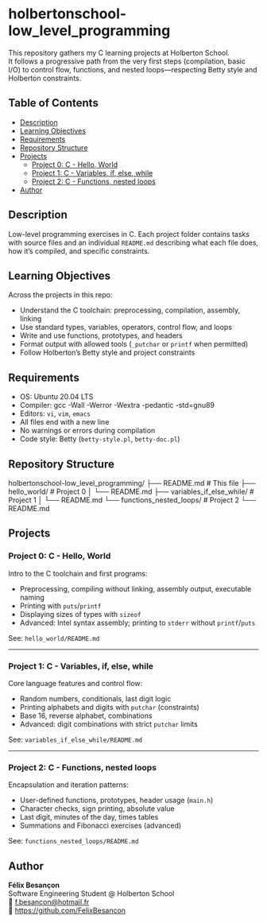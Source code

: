 # holbertonschool-low_level_programming

This repository gathers my C learning projects at Holberton School.  
It follows a progressive path from the very first steps (compilation, basic I/O) to control flow, functions, and nested loops—respecting Betty style and Holberton constraints.

## Table of Contents
- [Description](#description)
- [Learning Objectives](#learning-objectives)
- [Requirements](#requirements)
- [Repository Structure](#repository-structure)
- [Projects](#projects)
  - [Project 0: C - Hello, World](#project-0-c---hello-world)
  - [Project 1: C - Variables, if, else, while](#project-1-c---variables-if-else-while)
  - [Project 2: C - Functions, nested loops](#project-2-c---functions-nested-loops)
- [Author](#author)

## Description
Low-level programming exercises in C. Each project folder contains tasks with source files and an individual `README.md` describing what each file does, how it’s compiled, and specific constraints.

## Learning Objectives
Across the projects in this repo:
- Understand the C toolchain: preprocessing, compilation, assembly, linking
- Use standard types, variables, operators, control flow, and loops
- Write and use functions, prototypes, and headers
- Format output with allowed tools (`_putchar` or `printf` when permitted)
- Follow Holberton’s Betty style and project constraints

## Requirements
- OS: Ubuntu 20.04 LTS
- Compiler: gcc -Wall -Werror -Wextra -pedantic -std=gnu89
- Editors: `vi`, `vim`, `emacs`
- All files end with a new line
- No warnings or errors during compilation
- Code style: Betty (`betty-style.pl`, `betty-doc.pl`)

## Repository Structure
holbertonschool-low_level_programming/
├── README.md # This file
├── hello_world/ # Project 0
│ └── README.md
├── variables_if_else_while/ # Project 1
│ └── README.md
└── functions_nested_loops/ # Project 2
└── README.md

## Projects

### Project 0: C - Hello, World
Intro to the C toolchain and first programs:
- Preprocessing, compiling without linking, assembly output, executable naming
- Printing with `puts`/`printf`
- Displaying sizes of types with `sizeof`
- Advanced: Intel syntax assembly; printing to `stderr` without `printf`/`puts`

See: `hello_world/README.md`

---

### Project 1: C - Variables, if, else, while
Core language features and control flow:
- Random numbers, conditionals, last digit logic
- Printing alphabets and digits with `putchar` (constraints)
- Base 16, reverse alphabet, combinations
- Advanced: digit combinations with strict `putchar` limits

See: `variables_if_else_while/README.md`

---

### Project 2: C - Functions, nested loops
Encapsulation and iteration patterns:
- User-defined functions, prototypes, header usage (`main.h`)
- Character checks, sign printing, absolute value
- Last digit, minutes of the day, times tables
- Summations and Fibonacci exercises (advanced)

See: `functions_nested_loops/README.md`

## Author
**Félix Besançon**  
Software Engineering Student @ Holberton School  
📧 f.besancon@hotmail.fr  
🔗 https://github.com/FelixBesancon
